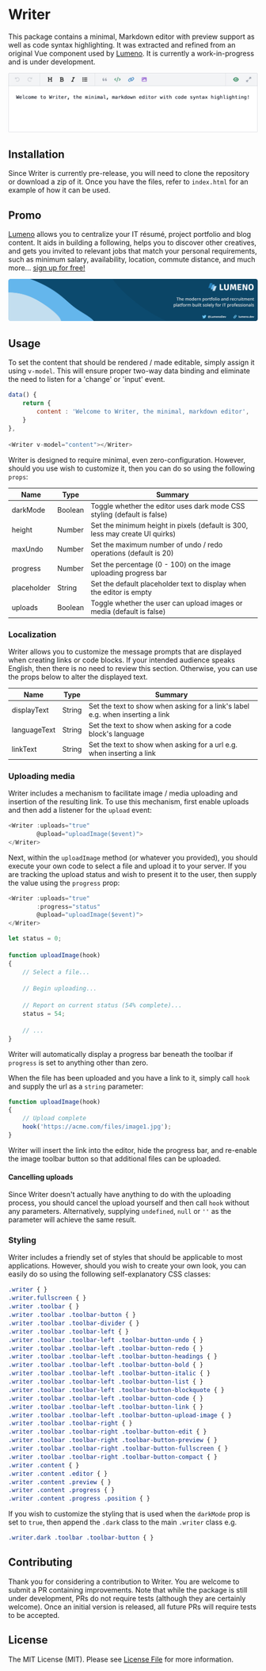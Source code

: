 # Writer

This package contains a minimal, Markdown editor with preview support as well as code syntax highlighting. It was extracted and refined from an original Vue component used by [Lumeno](https://lumeno.dev). It is currently a work-in-progress and is under development.

<!-- Screenshot -->
<p align="center">
    <img src="resources/screenshot.png" alt="Screenshot" />
</p>

## Installation

Since Writer is currently pre-release, you will need to clone the repository or download a zip of it. Once you have the files, refer to `index.html` for an example of how it can be used.

## Promo

[Lumeno](https://lumeno.dev) allows you to centralize your IT résumé, project portfolio and blog content. It aids in building a following, helps you to discover other creatives, and gets you invited to relevant jobs that match your personal requirements, such as minimum salary, availability, location, commute distance, and much more... [sign up for free!](https://lumeno.dev)

<!-- Screenshot -->
<p align="center">
    <a target="_blank" href="https://lumeno.dev">
        <img src="resources/banner.png" alt="Lumeno" style="max-height: 170px">
    </a>
</p>

## Usage

To set the content that should be rendered / made editable, simply assign it using `v-model`. This will ensure proper two-way data binding and eliminate the need to listen for a 'change' or 'input' event.

```js
data() {
    return {
        content : 'Welcome to Writer, the minimal, markdown editor',
    }
},

<Writer v-model="content"></Writer>
```

Writer is designed to require minimal, even zero-configuration. However, should you use wish to customize it, then you can do so using the following `props`:

| Name         | Type    | Summary                                                                      |
| ------------ | ------- | ---------------------------------------------------------------------------- |
| darkMode     | Boolean | Toggle whether the editor uses dark mode CSS styling (default is false)      |
| height       | Number  | Set the minimum height in pixels (default is 300, less may create UI quirks) |
| maxUndo      | Number  | Set the maximum number of undo / redo operations (default is 20)             |
| progress     | Number  | Set the percentage (0 - 100) on the image uploading progress bar             |
| placeholder  | String  | Set the default placeholder text to display when the editor is empty         |
| uploads      | Boolean | Toggle whether the user can upload images or media (default is false)        |

### Localization

Writer allows you to customize the message prompts that are displayed when creating links or code blocks. If your intended audience speaks English, then there is no need to review this section. Otherwise, you can use the props below to alter the displayed text.

| Name         | Type   | Summary                                                                          |
| ------------ | ------ | -------------------------------------------------------------------------------- |
| displayText  | String | Set the text to show when asking for a link's label e.g. when inserting a link   |
| languageText | String | Set the text to show when asking for a code block's language                     |
| linkText     | String | Set the text to show when asking for a url e.g. when inserting a link            |

### Uploading media

Writer includes a mechanism to facilitate image / media uploading and insertion of the resulting link. To use this mechanism, first enable uploads and then add a listener for the `upload` event:

```js
<Writer :uploads="true"
        @upload="uploadImage($event)">
</Writer>
```

Next, within the `uploadImage` method (or whatever you provided), you should execute your own code to select a file and upload it to your server. If you are tracking the upload status and wish to present it to the user, then supply the value using the `progress` prop:

```js
<Writer :uploads="true"
        :progress="status"
        @upload="uploadImage($event)">
</Writer>
```
```js
let status = 0;

function uploadImage(hook)
{
    // Select a file...

    // Begin uploading...

    // Report on current status (54% complete)...
    status = 54;

    // ...
}
```

Writer will automatically display a progress bar beneath the toolbar if `progress` is set to anything other than zero.

When the file has been uploaded and you have a link to it, simply call `hook` and supply the url as a `string` parameter:

```js
function uploadImage(hook)
{
    // Upload complete
    hook('https://acme.com/files/image1.jpg');
}
```

Writer will insert the link into the editor, hide the progress bar, and re-enable the image toolbar button so that additional files can be uploaded.

#### Cancelling uploads

Since Writer doesn't actually have anything to do with the uploading process, you should cancel the upload yourself and then call `hook` without any parameters. Alternatively, supplying `undefined`, `null` or `''` as the parameter will achieve the same result.

### Styling

Writer includes a friendly set of styles that should be applicable to most applications. However, should you wish to create your own look, you can easily do so using the following self-explanatory CSS classes:

```css
.writer { }
.writer.fullscreen { }
.writer .toolbar { }
.writer .toolbar .toolbar-button { }
.writer .toolbar .toolbar-divider { }
.writer .toolbar .toolbar-left { }
.writer .toolbar .toolbar-left .toolbar-button-undo { }
.writer .toolbar .toolbar-left .toolbar-button-redo { }
.writer .toolbar .toolbar-left .toolbar-button-headings { }
.writer .toolbar .toolbar-left .toolbar-button-bold { }
.writer .toolbar .toolbar-left .toolbar-button-italic { }
.writer .toolbar .toolbar-left .toolbar-button-list { }
.writer .toolbar .toolbar-left .toolbar-button-blockquote { }
.writer .toolbar .toolbar-left .toolbar-button-code { }
.writer .toolbar .toolbar-left .toolbar-button-link { }
.writer .toolbar .toolbar-left .toolbar-button-upload-image { }
.writer .toolbar .toolbar-right { }
.writer .toolbar .toolbar-right .toolbar-button-edit { }
.writer .toolbar .toolbar-right .toolbar-button-preview { }
.writer .toolbar .toolbar-right .toolbar-button-fullscreen { }
.writer .toolbar .toolbar-right .toolbar-button-compact { }
.writer .content { }
.writer .content .editor { }
.writer .content .preview { }
.writer .content .progress { }
.writer .content .progress .position { }
```

If you wish to customize the styling that is used when the `darkMode` prop is set to `true`, then append the `.dark` class to the main `.writer` class e.g.

```css
.writer.dark .toolbar .toolbar-button { }
```

## Contributing

Thank you for considering a contribution to Writer. You are welcome to submit a PR containing improvements. Note that while the package is still under development, PRs do not require tests (although they are certainly welcome). Once an initial version is released, all future PRs will require tests to be accepted.

## License

The MIT License (MIT). Please see [License File](LICENSE.md) for more information.
